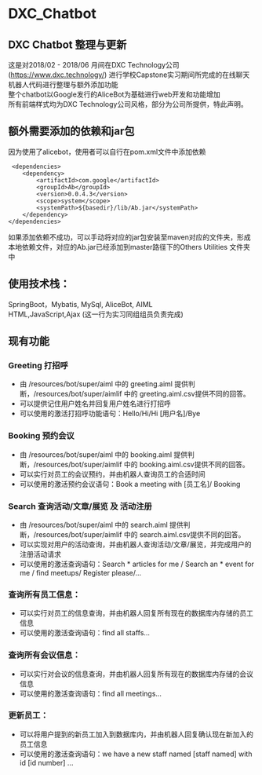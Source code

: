 # DXC_Chatbot
## DXC Chatbot 整理与更新

这是对2018/02 - 2018/06 月间在DXC Technology公司 (https://www.dxc.technology/) 进行学校Capstone实习期间所完成的在线聊天机器人代码进行整理与额外添加功能
</br>
整个chatbot以Google发行的AliceBot为基础进行web开发和功能增加
</br>
所有前端样式均为DXC Technology公司风格，部分为公司所提供，特此声明。
</br>

## 额外需要添加的依赖和jar包
因为使用了alicebot，使用者可以自行在pom.xml文件中添加依赖
```
 <dependencies>
	<dependency>
		<artifactId>com.google</artifactId>
		<groupId>Ab</groupId>
		<version>0.0.4.3</version>
		<scope>system</scope>
		<systemPath>${basedir}/lib/Ab.jar</systemPath>
	</dependency>
</dependencies>
```
如果添加依赖不成功，可以手动将对应的jar包安装至maven对应的文件夹，形成本地依赖文件，对应的Ab.jar已经添加到master路径下的Others Utilities 文件夹中
## 使用技术栈：
SpringBoot，Mybatis, MySql, AliceBot, AIML <br>
HTML,JavaScript,Ajax (这一行为实习同组组员负责完成)

## 现有功能
### Greeting 打招呼
* 由 /resources/bot/super/aiml 中的 greeting.aiml 提供判断，/resources/bot/super/aimlif 中的 greeting.aiml.csv提供不同的回答。
* 可以提供记住用户姓名并回复用户姓名进行打招呼
* 可以使用的激活打招呼功能语句：Hello/Hi/Hi [用户名]/Bye
### Booking 预约会议
* 由 /resources/bot/super/aiml 中的 booking.aiml 提供判断，/resources/bot/super/aimlif 中的 booking.aiml.csv提供不同的回答。
* 可以实行对员工的会议预约，并由机器人查询员工的合适时间
* 可以使用的激活预约会议语句：Book a meeting with [员工名]/ Booking
### Search 查询活动/文章/展览 及 活动注册
* 由 /resources/bot/super/aiml 中的 search.aiml 提供判断，/resources/bot/super/aimlif 中的 search.aiml.csv提供不同的回答。
* 可以实现对用户的活动查询，并由机器人查询活动/文章/展览，并完成用户的注册活动请求
* 可以使用的激活查询语句：Search * articles for me / Search an * event for me / find meetups/ Register please/...

### 查询所有员工信息：
* 可以实行对员工的信息查询，并由机器人回复所有现在的数据库内存储的员工信息
* 可以使用的激活查询语句：find all staffs...

### 查询所有会议信息：
* 可以实行对会议的信息查询，并由机器人回复所有现在的数据库内存储的会议信息
* 可以使用的激活查询语句：find all meetings...

### 更新员工：
* 可以将用户提到的新员工加入到数据库内，并由机器人回复确认现在新加入的员工信息
* 可以使用的激活查询语句：we have a new staff named [staff named] with id [id number] ...
